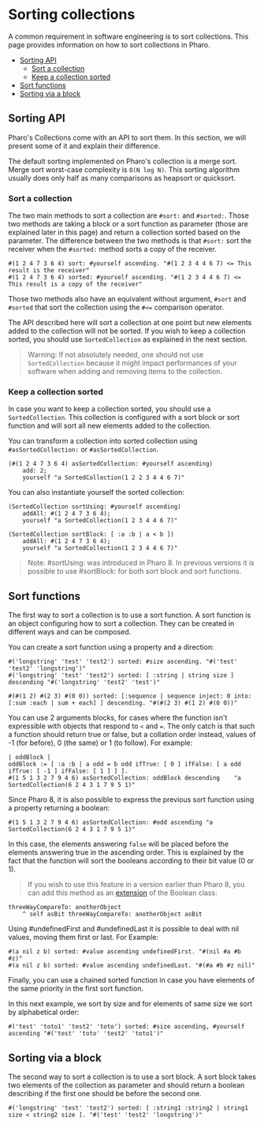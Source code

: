 # Sorting collections

A common requirement in software engineering is to sort collections. This page provides information on how to sort collections in Pharo.

- [Sorting API](#sorting-api)
  * [Sort a collection](#sort-a-collection)
  * [Keep a collection sorted](#keep-a-collection-sorted)
- [Sort functions](#sort-functions)
- [Sorting via a block](#sorting-via-a-block)

## Sorting API

Pharo's Collections come with an API to sort them. In this section, we will present some of it and explain their difference.

The default sorting implemented on Pharo's collection is a merge sort. Merge sort worst-case complexity is `O(N log N)`. This sorting algorithm usually does only half as many comparisons as heapsort or quicksort.

### Sort a collection 

The two main methods to sort a collection are `#sort:` and `#sorted:`. Those two methods are taking a block or a sort function as parameter (those are explained later in this page) and return a collection sorted based on the parameter.
The difference between the two methods is that `#sort:` sort the receiver when the `#sorted:` method sorts a copy of the receiver.

```Smalltalk
#(1 2 4 7 3 6 4) sort: #yourself ascending. "#(1 2 3 4 4 6 7) <= This result is the receiver"
#(1 2 4 7 3 6 4) sorted: #yourself ascending. "#(1 2 3 4 4 6 7) <= This result is a copy of the receiver"
```

Those two methods also have an equivalent without argument, `#sort` and `#sorted` that sort the collection using the `#<=` comparison operator.

The API described here will sort a collection at one point but new elements added to the collection will not be sorted. If you wish to keep a collection sorted, you should use `SortedCollection` as explained in the next section.

> Warning: If not absolutely needed, one should not use `SortedCollection` because it might impact performances of your software when adding and removing items to the collection.

### Keep a collection sorted

In case you want to keep a collection sorted, you should use a `SortedCollection`. This collection is configured with a sort block or sort function and will sort all new elements added to the collection.

You can transform a collection into sorted collection using `#asSortedCollection:` or `#asSortedCollection`. 

```Smalltalk
(#(1 2 4 7 3 6 4) asSortedCollection: #yourself ascending)
	add: 2;
	yourself "a SortedCollection(1 2 2 3 4 4 6 7)"
```

You can also instantiate yourself the sorted collection:

```Smalltalk
(SortedCollection sortUsing: #yourself ascending)
	addAll: #(1 2 4 7 3 6 4);
	yourself "a SortedCollection(1 2 3 4 4 6 7)"
```

```Smalltalk
(SortedCollection sortBlock: [ :a :b | a < b ])
	addAll: #(1 2 4 7 3 6 4);
	yourself "a SortedCollection(1 2 3 4 4 6 7)"
```

> Note: #sortUsing: was introduced in Pharo 8. In previous versions it is possible to use #sortBlock: for both sort block and sort functions.

## Sort functions

The first way to sort a collection is to use a sort function. A sort function is an object configuring how to sort a collection. They can be created in different ways and can be composed. 

You can create a sort function using a property and a direction:

```Smalltalk
#('longstring' 'test' 'test2') sorted: #size ascending. "#('test' 'test2' 'longstring')"
#('longstring' 'test' 'test2') sorted: [ :string | string size ] descending "#('longstring' 'test2' 'test')"
```

```Smalltalk
#(#(1 2) #(2 3) #(0 0)) sorted: [:sequence | sequence inject: 0 into: [:sum :each | sum + each] ] descending. "#(#(2 3) #(1 2) #(0 0))"
```

You can use 2 arguments blocks, for cases where the function isn't expressible with objects that respond to `<` and `=`. The only catch is that such a function should return true or false, but a collation order instead, values of -1 (for before), 0 (the same) or 1 (to follow). For example:

```Smalltalk
| oddBlock |
oddBlock := [ :a :b | a odd = b odd ifTrue: [ 0 ] ifFalse: [ a odd ifTrue: [ -1 ] ifFalse: [ 1 ] ] ].
#(1 5 1 3 2 7 9 4 6) asSortedCollection: oddBlock descending	"a SortedCollection(6 2 4 3 1 7 9 5 1)"
```

Since Pharo 8, it is also possible to express the previous sort function using a property returning a boolean:

```Smalltalk
#(1 5 1 3 2 7 9 4 6) asSortedCollection: #odd ascending	"a SortedCollection(6 2 4 3 1 7 9 5 1)"
```

In this case, the elements answering `false` will be placed before the elements answering true in the ascending order. This is explained by the fact that the function will sort the booleans according to their bit value (0 or 1).

> If you wish to use this feature in a version earlier than Pharo 8, you can add this method as an [extension](Extensions.md) of the Boolean class:

```Smalltalk
threeWayCompareTo: anotherObject
	^ self asBit threeWayCompareTo: anotherObject asBit
```

Using #undefinedFirst and #undefinedLast it is possible to deal with nil values, moving them first or last. For Example:

```Smalltalk
#(a nil z b) sorted: #value ascending undefinedFirst. "#(nil #a #b #z)"
#(a nil z b) sorted: #value ascending undefinedLast. "#(#a #b #z nil)"
```

Finally, you can use a chained sorted function in case you have elements of the same priority in the first sort function.

In this next example, we sort by size and for elements of same size we sort by alphabetical order:

```Smalltalk
#('test' 'toto1' 'test2' 'toto') sorted: #size ascending, #yourself ascending "#('test' 'toto' 'test2' 'toto1')"
```

## Sorting via a block

The second way to sort a collection is to use a sort block. A sort block takes two elements of the collection as parameter and should return a boolean describing if the first one should be before the second one.

```Smalltalk
#('longstring' 'test' 'test2') sorted: [ :string1 :string2 | string1 size < string2 size ]. "#('test' 'test2' 'longstring')"
```
